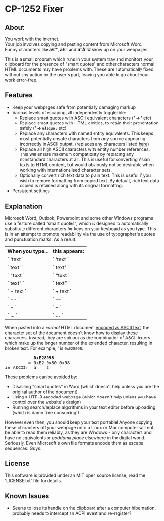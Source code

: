 CP-1252 Fixer
=============

About
-----
You work with the internet.  
Your job involves copying and pasting content from Microsoft Word.  
Funny characters like **&acirc;&euro;&trade;**, **&acirc;&euro;&tilde;** and **&acirc;&circ;&Agrave;&circ;&Ugrave;** show up on your webpages.

This is a small program which runs in your system tray and monitors your clipboard for the presence of "smart quotes" and other characters normal HTML documents may have problems with. These are automatically fixed without any action on the user's part, leaving you able to go about your work error-free.

Features
--------
* Keep your webpages safe from potentially damaging markup
* Various levels of escaping, all independently toggleable:
	* Replace smart quotes with ASCII equivalent characters (**&lsquo; -> '** etc)
	* Replace smart quotes with HTML entities, to retain their presentation safely (**&lsquo; -> `&lsquo;`** etc)
	* Replace any characters with named entity equivalents. This keeps most potentially unsafe characters from *any* source appearing incorrectly in ASCII output. (replaces any characters listed [here](http://www.w3.org/TR/html40/sgml/entities.html))
	* Replace all high ASCII characters with entity number references. This will ensure maximum compatibility by replacing any nonstandard characters at all. This is useful for converting Asian texts to HTML content, but would obviously not be desirable when working with internationalised character sets.
	* Optionally convert rich text data to plain text. This is useful if you wish to remove formatting from copied text. By default, rich text data copied is retained along with its original formatting.
* Persistent settings

Explanation
-----------
Microsoft Word, Outlook, Powerpoint and some other Windows programs use a feature called "smart quotes", which is designed to automatically substitute different characters for keys on your keyboard as you type. This is in an attempt to promote readability via the use of typographer's quotes and punctuation marks. As a result:

<table>
    <tr>
        <th>When you type...</th>
        <th>this appears:</th>
    </tr>
    <tr><td>` 'text `</td><td>` &lsquo;text `</td></tr>
    <tr><td>` text' `</td><td>` text&rsquo; `</td></tr>
    <tr><td>` "text `</td><td>` &ldquo;text `</td></tr>
    <tr><td>` text" `</td><td>` text&rdquo; `</td></tr>
    <tr><td>` - text `</td><td>` &bull; text `</td></tr>
    <tr><td>` -- `</td><td>` &mdash; `</td></tr>
    <tr><td>` - `</td><td>` &ndash; `</td></tr>
    <tr><td>` ... `</td><td>` &hellip; `</td></tr>
</table>

When pasted into a *normal* HTML document [encoded as ASCII text](http://en.wikipedia.org/wiki/ISO-8859-1#ISO-8859-1), the character set of the document doesn't know how to display these characters. Instead, they are spit out as the combination of ASCII letters which make up the longer number of the extended character, resulting in broken text. For example, &lsquo; is `0xE28098`:

<pre>
           <strong>0xE28098</strong>
         = 0xE2 0x80 0x98
in ASCII:  &acirc;    &euro;    &tilde;
</pre>

These problems can be avoided by:

* Disabling "smart quotes" in Word (which doesn't help unless you are the original author of the document)
* Using a UTF-8 encoded webpage (which doesn't help unless you have control over the website's design)
* Running search/replace algorithms in your text editor before uploading (which is damn time consuming!)

However even then, you should keep your text portable! Anyone copying these characters off your webpage onto a Linux or Mac computer will not be able to read them reliably, as they are Windows - only characters and have no equivalents or *goddamn place* elsewhere in the digital world. Seriously. Even Microsoft's own file formats encode them as escape sequences. Guys.

License
-------
This software is provided under an MIT open source license, read the 'LICENSE.txt' file for details.

Known Issues
------------
* Seems to lose its handle on the clipboard after a computer hibernation, probably needs to intercept an ACPI event and re-register?
